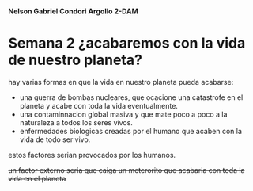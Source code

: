 #### Nelson Gabriel Condori Argollo 2-DAM
# Semana 2 ¿acabaremos con la vida de nuestro planeta?

hay varias formas en que la vida en nuestro planeta pueda acabarse:
- una guerra de bombas nucleares, que ocacione una catastrofe en el planeta y acabe con toda la vida eventualmente.
- una contaminnacion global masiva y que mate poco a poco a la naturaleza a todos los seres vivos.
- enfermedades biologicas creadas por el humano que acaben con la vida de todo ser vivo.

estos factores serian provocados por los humanos.

~~un factor externo seria que caiga un meterorito que acabaria con toda la vida en el planeta~~
